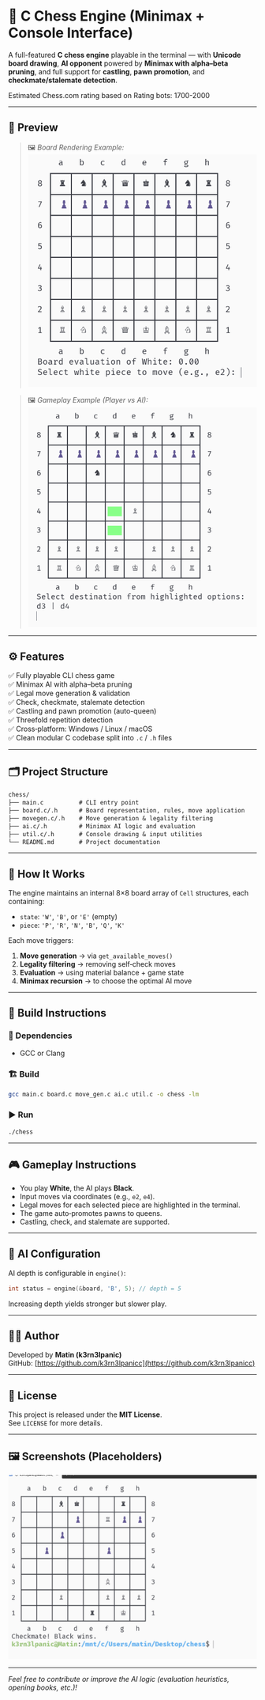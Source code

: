 # 🧠 C Chess Engine (Minimax + Console Interface)

A full-featured **C chess engine** playable in the terminal — with **Unicode board drawing**, **AI opponent** powered by **Minimax with alpha–beta pruning**, and full support for **castling**, **pawn promotion**, and **checkmate/stalemate detection**.

Estimated Chess.com rating based on Rating bots: 1700-2000

---

## 📸 Preview

> 🖼️ *Board Rendering Example:*
> ![session](images/image.png)

> 🖼️ *Gameplay Example (Player vs AI):*
> ![gameplay example](./images/image2.png)

---

## ⚙️ Features

✅ Fully playable CLI chess game  
✅ Minimax AI with alpha–beta pruning  
✅ Legal move generation & validation  
✅ Check, checkmate, stalemate detection  
✅ Castling and pawn promotion (auto-queen)  
✅ Threefold repetition detection  
✅ Cross‑platform: Windows / Linux / macOS  
✅ Clean modular C codebase split into `.c` / `.h` files

---

## 🗂️ Project Structure

```
chess/
├── main.c          # CLI entry point
├── board.c/.h      # Board representation, rules, move application
├── movegen.c/.h    # Move generation & legality filtering
├── ai.c/.h         # Minimax AI logic and evaluation
├── util.c/.h       # Console drawing & input utilities
└── README.md       # Project documentation
```

---

## 🧩 How It Works

The engine maintains an internal 8×8 board array of `Cell` structures, each containing:

- `state`: `'W'`, `'B'`, or `'E'` (empty)
- `piece`: `'P'`, `'R'`, `'N'`, `'B'`, `'Q'`, `'K'`

Each move triggers:

1. **Move generation** → via `get_available_moves()`
2. **Legality filtering** → removing self‑check moves
3. **Evaluation** → using material balance + game state
4. **Minimax recursion** → to choose the optimal AI move

---

## 🧱 Build Instructions

### 🔧 Dependencies

- GCC or Clang

### 🏗️ Build

```bash
gcc main.c board.c move_gen.c ai.c util.c -o chess -lm
```

### ▶️ Run

```bash
./chess
```

---

## 🎮 Gameplay Instructions

- You play **White**, the AI plays **Black**.
- Input moves via coordinates (e.g., `e2`, `e4`).
- Legal moves for each selected piece are highlighted in the terminal.
- The game auto‑promotes pawns to queens.
- Castling, check, and stalemate are supported.

---

## 🧠 AI Configuration

AI depth is configurable in `engine()`:

```c
int status = engine(&board, 'B', 5); // depth = 5
```

Increasing depth yields stronger but slower play.

---

## 🧑‍💻 Author

Developed by **Matin (k3rn3lpanic)**  
GitHub: [https://github.com/k3rn3lpanicc](https://github.com/k3rn3lpanicc)

---

## 📄 License

This project is released under the **MIT License**.  
See `LICENSE` for more details.

---

## 🖼️ Screenshots (Placeholders)

![checkmate](./images/checkmate.jpg)

---

*Feel free to contribute or improve the AI logic (evaluation heuristics, opening books, etc.)!*
